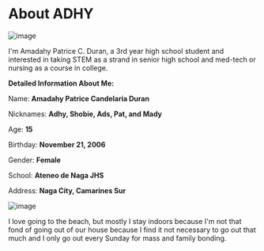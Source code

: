 # About ADHY

![image](https://user-images.githubusercontent.com/102704674/166186437-d271049c-bb39-4086-9988-54f0f2aff1f2.jpeg)

I'm Amadahy Patrice C. Duran, a 3rd year high school student and interested in taking STEM as a strand in senior high school and med-tech or nursing as a course in college.

**Detailed Information About Me:** 

Name: **Amadahy Patrice Candelaria Duran** 

Nicknames: **Adhy, Shobie, Ads, Pat, and Mady**

Age: **15**

Birthday: **November 21, 2006** 

Gender: **Female** 

School: **Ateneo de Naga JHS** 

Address: **Naga City, Camarines Sur**

![image](https://user-images.githubusercontent.com/102704674/166186500-5a15dabb-48f7-4326-b85b-4bacb87a60ed.jpeg)

I love going to the beach, but mostly I stay indoors because I'm not that fond of going out of our house because I find it not necessary to go out that much and I only go out every Sunday for mass and family bonding.
